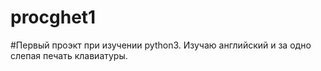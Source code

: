 # procghet1
#Первый проэкт при изучении python3. Изучаю английский и за одно слепая печать клавиатуры.
